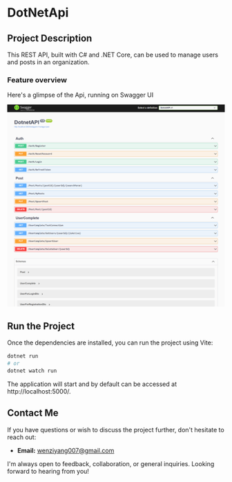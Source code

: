 # DotNetApi

## Project Description

This REST API, built with C# and .NET Core, can be used to manage users and posts in an organization. 

### Feature overview

Here's a glimpse of the Api, running on Swagger UI

![Main View](public/ReadmeImage.png)

## Run the Project

Once the dependencies are installed, you can run the project using Vite:

```bash
dotnet run
# or
dotnet watch run
```
The application will start and by default can be accessed at http://localhost:5000/.

## Contact Me

If you have questions or wish to discuss the project further, don't hesitate to reach out:

- **Email:** [wenziyang007@gmail.com](mailto:wenziyang007@gmail.com)

I'm always open to feedback, collaboration, or general inquiries. Looking forward to hearing from you!
